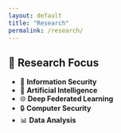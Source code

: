 ```yaml
---
layout: default
title: "Research"
permalink: /research/
---
```


## 🔬 Research Focus

- 🔐 **Information Security**  
- 🤖 **Artificial Intelligence**  
- 🌐 **Deep Federated Learning**  
- 🔒 **Computer Security**  
- 📊 **Data Analysis**

